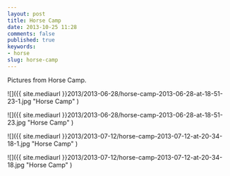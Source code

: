 ```yaml
---
layout: post
title: Horse Camp
date: 2013-10-25 11:28
comments: false
published: true
keywords:
- horse
slug: horse-camp
---
```

Pictures from Horse Camp.

![]({{ site.mediaurl }}2013/2013-06-28/horse-camp-2013-06-28-at-18-51-23-1.jpg "Horse Camp" )

![]({{ site.mediaurl }}2013/2013-06-28/horse-camp-2013-06-28-at-18-51-23.jpg "Horse Camp" )

![]({{ site.mediaurl }}2013/2013-07-12/horse-camp-2013-07-12-at-20-34-18-1.jpg "Horse Camp" )

![]({{ site.mediaurl }}2013/2013-07-12/horse-camp-2013-07-12-at-20-34-18.jpg "Horse Camp" )
